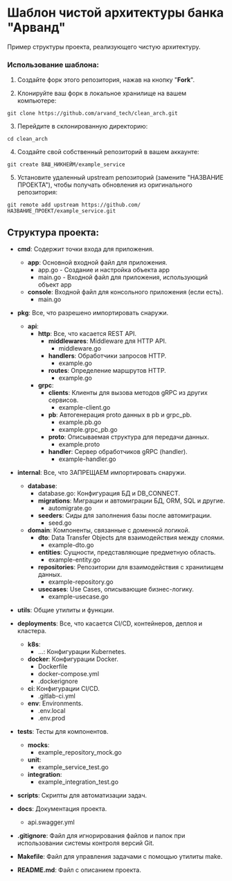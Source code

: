 # Шаблон чистой архитектуры банка "Арванд"

Пример структуры проекта, реализующего чистую архитектуру.

### Использование шаблона:

1. Создайте форк этого репозитория, нажав на кнопку "**Fork**".

2. Клонируйте ваш форк в локальное хранилище на вашем компьютере:

```
git clone https://github.com/arvand_tech/clean_arch.git
```

3. Перейдите в склонированную директорию:

```
cd clean_arch
```

4. Создайте свой собственный репозиторий в вашем аккаунте:

```
git create ВАШ_НИКНЕЙМ/example_service
```

5. Установите удаленный upstream репозиторий (замените "НАЗВАНИЕ ПРОЕКТА"), чтобы получать обновления из оригинального репозитория:

```
git remote add upstream https://github.com/НАЗВАНИЕ_ПРОЕКТ/example_service.git
```

## Структура проекта:

- **cmd**: Содержит точки входа для приложения.

  - **app**: Основной входной файл для приложения.
    - app.go - Создание и настройка объекта app
    - main.go - Входной файл для приложения, использующий объект app
  - **console**: Входной файл для консольного приложения (если есть).
    - main.go

- **pkg**: Все, что разрешено импортировать снаружи.

  - **api**:
    - **http**: Все, что касается REST API.
      - **middlewares**: Middleware для HTTP API.
        - middleware.go
      - **handlers**: Обработчики запросов HTTP.
        - example.go
      - **routes**: Определение маршрутов HTTP.
        - example.go
    - **grpc**:
      - **clients**: Клиенты для вызова методов gRPC из других сервисов.
        - example-client.go
      - **pb**: Автогенерация proto данных в pb и grpc_pb.
        - example.pb.go
        - example.grpc_pb.go
      - **proto**: Описываемая структура для передачи данных.
        - example.proto
      - **handler**: Сервер обработчиков gRPC (handler).
        - example-handler.go

- **internal**: Все, что ЗАПРЕЩАЕМ импортировать снаружи.

  - **database**:
    - database.go: Конфигурация БД и DB_CONNECT.
    - **migrations**: Миграции и автомиграции БД, ORM, SQL и другие.
      - automigrate.go
    - **seeders**: Сиды для заполнения базы после автомиграции.
      - seed.go
  - **domain**: Компоненты, связанные с доменной логикой.
    - **dto**: Data Transfer Objects для взаимодействия между слоями.
      - example-dto.go
    - **entities**: Сущности, представляющие предметную область.
      - example-entity.go
    - **repositories**: Репозитории для взаимодействия с хранилищем данных.
      - example-repository.go
    - **usecases**: Use Cases, описывающие бизнес-логику.
      - example-usecase.go

- **utils**: Общие утилиты и функции.

- **deployments**: Все, что касается CI/CD, контейнеров, деплоя и кластера.

  - **k8s**:
    - ...: Конфигурации Kubernetes.
  - **docker**: Конфигурации Docker.
    - Dockerfile
    - docker-compose.yml
    - .dockerignore
  - **ci**: Конфигурации CI/CD.
    - .gitlab-ci.yml
  - **env**: Environments.
    - .env.local
    - .env.prod

- **tests**: Тесты для компонентов.

  - **mocks**:
    - example_repository_mock.go
  - **unit**:
    - example_service_test.go
  - **integration**:
    - example_integration_test.go

- **scripts**: Скрипты для автоматизации задач.

- **docs**: Документация проекта.
  - api.swagger.yml

- **.gitignore**: Файл для игнорирования файлов и папок при использовании системы контроля версий Git.

- **Makefile**: Файл для управления задачами с помощью утилиты make.

- **README.md**: Файл с описанием проекта.
